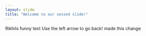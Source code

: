 ```yaml
---
layout: slide
title: "Welcome to our second slide!"
---
```

Rikhils funny text
Use the left arrow to go back!
made this change 
